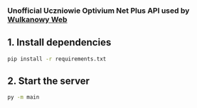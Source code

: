 ### Unofficial Uczniowie Optivium Net Plus API used by [Wulkanowy Web](https://github.com/wulkanowy/wulkanowy-web)

## 1. Install dependencies

```sh
pip install -r requirements.txt
```
## 2. Start the server

```sh
py -m main
```
